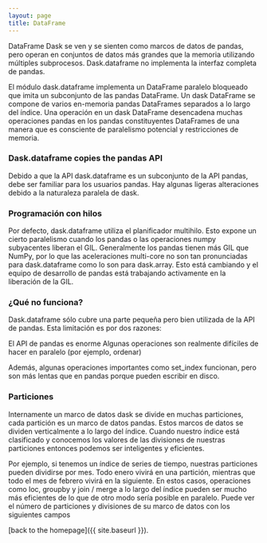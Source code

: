 ```yaml
---
layout: page
title: DataFrame
---
```


DataFrame Dask se ven y se sienten como marcos de datos de pandas, pero operan en conjuntos de datos más grandes que la memoria utilizando múltiples subprocesos. Dask.dataframe no implementa la interfaz completa de pandas.

El módulo dask.dataframe implementa un DataFrame paralelo bloqueado que imita un subconjunto de las pandas DataFrame. Un dask DataFrame se compone de varios en-memoria pandas DataFrames separados a lo largo del índice. Una operación en un dask DataFrame desencadena muchas operaciones pandas en los pandas constituyentes DataFrames de una manera que es consciente de paralelismo potencial y restricciones de memoria.

### Dask.dataframe copies the pandas API

Debido a que la API dask.dataframe es un subconjunto de la API pandas, debe ser familiar para los usuarios pandas. Hay algunas ligeras alteraciones debido a la naturaleza paralela de dask.


### Programación con hilos

Por defecto, dask.dataframe utiliza el planificador multihilo. Esto expone un cierto paralelismo cuando los pandas o las operaciones numpy subyacentes liberan el GIL. Generalmente los pandas tienen más GIL que NumPy, por lo que las aceleraciones multi-core no son tan pronunciadas para dask.dataframe como lo son para dask.array. Esto está cambiando y el equipo de desarrollo de pandas está trabajando activamente en la liberación de la GIL.

### ¿Qué no funciona?

Dask.dataframe sólo cubre una parte pequeña pero bien utilizada de la API de pandas. Esta limitación es por dos razones:

El API de pandas es enorme
Algunas operaciones son realmente difíciles de hacer en paralelo (por ejemplo, ordenar)

Además, algunas operaciones importantes como set_index funcionan, pero son más lentas que en pandas porque pueden escribir en disco.

### Particiones

Internamente un marco de datos dask se divide en muchas particiones, cada partición es un marco de datos pandas. Estos marcos de datos se dividen verticalmente a lo largo del índice. Cuando nuestro índice está clasificado y conocemos los valores de las divisiones de nuestras particiones entonces podemos ser inteligentes y eficientes.

Por ejemplo, si tenemos un índice de series de tiempo, nuestras particiones pueden dividirse por mes. Todo enero vivirá en una partición, mientras que todo el mes de febrero vivirá en la siguiente. En estos casos, operaciones como loc, groupby y join / merge a lo largo del índice pueden ser mucho más eficientes de lo que de otro modo sería posible en paralelo. Puede ver el número de particiones y divisiones de su marco de datos con los siguientes campos


[back to the homepage]({{ site.baseurl }}).
